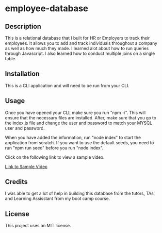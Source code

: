 # employee-database

## Description

This is a relational database that I built for HR or Employers to track their employees. It allows you to add and track individuals throughout a company as well as how much they made. I learned alot about how to run queries through Javascript. I also learned how to conduct multiple joins on a single table. 

## Installation

This is a CLI application and will need to be run from your CLI. 

## Usage

Once you have opened your CLI, make sure you run "npm -i". This will ensure that the necessary files are installed. After, make sure that you go to the index.js file and change the user and password to match your MYSQL user and password. 

When you have added the information, run "node index" to start the application from scratch. If you want to use the default seeds, you need to run "npm run seed" before you run "node index". 

Click on the following link to view a sample video. 

[Link to Sample Video](https://drive.google.com/file/d/1wjFBW1F39nZxmjzVgcJDd0zzd5f6zxbO/view)

## Credits

I was able to get a lot of help in building this database from the tutors, TAs, and Learning Assisstant from my boot camp course. 

## License

This project uses an MIT license.